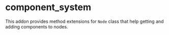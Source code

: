 # component_system

This addon provides method extensions for `Node` class that help getting and adding components to nodes.
